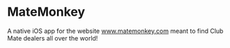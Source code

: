 # MateMonkey
A native iOS app for the website www.matemonkey.com meant to find Club Mate dealers all over the world!


